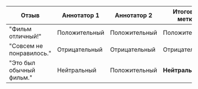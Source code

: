 | Отзыв                          | Аннотатор 1   | Аннотатор 2   | Итоговая метка  |
|--------------------------------|---------------|---------------|-----------------|
| "Фильм отличный!"              | Положительный | Положительный | Положительный   |
| "Совсем не понравилось."       | Отрицательный | Отрицательный | Отрицательный   |
| "Это был обычный фильм."       | Нейтральный   | Положительный | **Нейтральный** |
